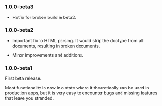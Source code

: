 ### 1.0.0-beta3
- Hotfix for broken build in beta2.

### 1.0.0-beta2
- Important fix to HTML parsing. It would strip the doctype from all documents, resulting in broken documents.

- Minor improvements and additions.

### 1.0.0-beta1
First beta release.

Most functionality is now in a state where it theoretically can be used in production apps, but it is very easy to encounter bugs and missing features that leave you stranded.
